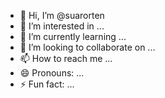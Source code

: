 - 👋 Hi, I’m @suarorten
- 👀 I’m interested in ...
- 🌱 I’m currently learning ...
- 💞️ I’m looking to collaborate on ...
- 📫 How to reach me ...
- 😄 Pronouns: ...
- ⚡ Fun fact: ...

<!---
suarorten/suarorten is a ✨ special ✨ repository because its `README.md` (this file) appears on your GitHub profile.
You can click the Preview link to take a look at your changes.
--->
